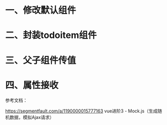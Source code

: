 # 一、修改默认组件


# 二、封装todoitem组件


# 三、父子组件传值


# 四、属性接收


参考文档：

https://segmentfault.com/a/1190000015777163  vue进阶3 - Mock.js（生成随机数据，模拟Ajax请求）

